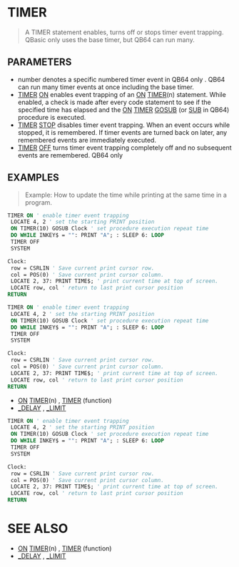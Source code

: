 # TIMER
> A TIMER statement enables, turns off or stops timer event trapping. QBasic only uses the base timer, but QB64 can run many.

## PARAMETERS
* number denotes a specific numbered timer event in QB64 only . QB64 can run many timer events at once including the base timer.
* [TIMER](TIMER.md) [ON](ON.md) enables event trapping of an [ON](ON.md) [TIMER](TIMER.md)(n) statement. While enabled, a check is made after every code statement to see if the specified time has elapsed and the [ON](ON.md) [TIMER](TIMER.md) [GOSUB](GOSUB.md) (or [SUB](SUB.md) in QB64) procedure is executed.
* [TIMER](TIMER.md) [STOP](STOP.md) disables timer event trapping. When an event occurs while stopped, it is remembered. If timer events are turned back on later, any remembered events are immediately executed.
* [TIMER](TIMER.md) [OFF](OFF.md) turns timer event trapping completely off and no subsequent events are remembered.
QB64 only


## EXAMPLES
> Example: How to update the time while printing at the same time in a program.

```vb
TIMER ON ' enable timer event trapping
 LOCATE 4, 2 ' set the starting PRINT position
 ON TIMER(10) GOSUB Clock ' set procedure execution repeat time
 DO WHILE INKEY$ = "": PRINT "A"; : SLEEP 6: LOOP
 TIMER OFF
 SYSTEM

Clock:
 row = CSRLIN ' Save current print cursor row.
 col = POS(0) ' Save current print cursor column.
 LOCATE 2, 37: PRINT TIME$; ' print current time at top of screen.
 LOCATE row, col ' return to last print cursor position
RETURN
```


```vb
TIMER ON ' enable timer event trapping
 LOCATE 4, 2 ' set the starting PRINT position
 ON TIMER(10) GOSUB Clock ' set procedure execution repeat time
 DO WHILE INKEY$ = "": PRINT "A"; : SLEEP 6: LOOP
 TIMER OFF
 SYSTEM

Clock:
 row = CSRLIN ' Save current print cursor row.
 col = POS(0) ' Save current print cursor column.
 LOCATE 2, 37: PRINT TIME$; ' print current time at top of screen.
 LOCATE row, col ' return to last print cursor position
RETURN
```

* [ON](ON.md) [TIMER](TIMER.md)(n) , [TIMER](TIMER.md) (function)
* [_DELAY](_DELAY.md) , [_LIMIT](_LIMIT.md)

```vb
TIMER ON ' enable timer event trapping
 LOCATE 4, 2 ' set the starting PRINT position
 ON TIMER(10) GOSUB Clock ' set procedure execution repeat time
 DO WHILE INKEY$ = "": PRINT "A"; : SLEEP 6: LOOP
 TIMER OFF
 SYSTEM

Clock:
 row = CSRLIN ' Save current print cursor row.
 col = POS(0) ' Save current print cursor column.
 LOCATE 2, 37: PRINT TIME$; ' print current time at top of screen.
 LOCATE row, col ' return to last print cursor position
RETURN
```



# SEE ALSO
* [ON](ON.md) [TIMER](TIMER.md)(n) , [TIMER](TIMER.md) (function)
* [_DELAY](_DELAY.md) , [_LIMIT](_LIMIT.md)

